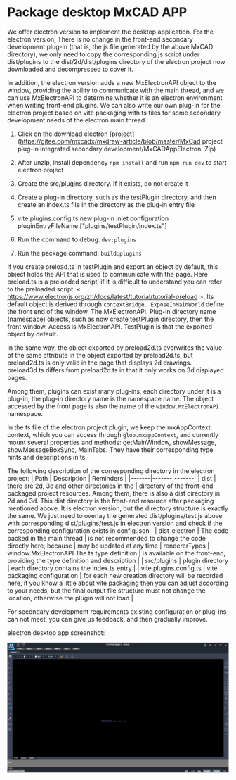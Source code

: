 # Package desktop MxCAD APP

We offer electron version to implement the desktop application. For the electron version, There is no change in the front-end secondary development plug-in (that is, the js file generated by the above MxCAD directory), we only need to copy the corresponding js script under dist/plugins to the dist/2d/dist/plugins directory of the electron project now downloaded and decompressed to cover it.

In addition, the electron version adds a new MxElectronAPI object to the window, providing the ability to communicate with the main thread, and we can use MxElectronAPI to determine whether it is an electron environment when writing front-end plugins. We can also write our own plug-in for the electron project based on vite packaging with ts files for some secondary development needs of the electron main thread.

1. Click on the download electron [project](https://gitee.com/mxcadx/mxdraw-article/blob/master/MxCad project plug-in integrated secondary development/MxCADAppElectron. Zip)

2. After unzip, install dependency `npm install` and run `npm run dev` to start electron project

3. Create the src/plugins directory. If it exists, do not create it

4. Create a plug-in directory, such as the testPlugin directory, and then create an index.ts file in the directory as the plug-in entry file

5. vite.plugins.config.ts new plug-in inlet configuration pluginEntryFileName:["plugins/testPlugin/index.ts"]

6. Run the command to debug: `dev:plugins`

7. Run the package command: `build:plugins`

If you create preload.ts in testPlugin and export an object by default, this object holds the API that is used to communicate with the page. Here preload.ts is a preloaded script, if it is difficult to understand you can refer to the preloaded script: < https://www.electronjs.org/zh/docs/latest/tutorial/tutorial-preload >, Its default object is derived through `contextBridge. ExposeInMainWorld` define the front end of the window. The MxElectronAPi. Plug-in directory name (namespace) objects, such as now create testPlugin directory, then the front window. Access is MxElectronAPi. TestPlugin is that the exported object by default.

In the same way, the object exported by preload2d.ts overwrites the value of the same attribute in the object exported by preload2d.ts, but preload2d.ts is only valid in the page that displays 2d drawings. preload3d.ts differs from preload2d.ts in that it only works on 3d displayed pages.

Among them, plugins can exist many plug-ins, each directory under it is a plug-in, the plug-in directory name is the namespace name. The object accessed by the front page is also the name of the `window.MxElectronAPI.` namespace.

In the ts file of the electron project plugin, we keep the mxAppContext context, which you can access through `glob.mxappContext`, and currently mount several properties and methods:
getMainWindow, showMessage, showMessageBoxSync, MainTabs. They have their corresponding type hints and descriptions in ts.

The following description of the corresponding directory in the electron project:
| Path | Description | Reminders |
|-------|-------|-------|
| dist | there are 2d, 3d and other directories in the | directory of the front-end packaged project resources. Among them, there is also a dist directory in 2d and 3d. This dist directory is the front-end resource after packaging mentioned above. It is electron version, but the directory structure is exactly the same. We just need to overlay the generated dist/plugins/test.js above with corresponding dist/plugins/test.js in electron version and check if the corresponding configuration exists in config.json |
| dist-electron | The code packed in the main thread | is not recommended to change the code directly here, because | may be updated at any time
| rendererTypes | window.MxElectronAPI The ts type definition | is available on the front-end, providing the type definition and description |
| src/plugins | plugin directory | each directory contains the index.ts entry |
| vite.plugins.config.ts | vite packaging configuration | for each new creation directory will be recorded here, if you know a little about vite packaging then you can adjust according to your needs, but the final output file structure must not change the location, otherwise the plugin will not load |

For secondary development requirements existing configuration or plug-ins can not meet, you can give us feedback, and then gradually improve.

electron desktop app screenshot:

![Alt text](../../../assets/en/sample/image-24.png)